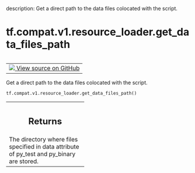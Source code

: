 description: Get a direct path to the data files colocated with the script.

<div itemscope itemtype="http://developers.google.com/ReferenceObject">
<meta itemprop="name" content="tf.compat.v1.resource_loader.get_data_files_path" />
<meta itemprop="path" content="Stable" />
</div>

# tf.compat.v1.resource_loader.get_data_files_path

<!-- Insert buttons and diff -->

<table class="tfo-notebook-buttons tfo-api nocontent" align="left">
<td>
  <a target="_blank" href="https://github.com/tensorflow/tensorflow/blob/r2.3/tensorflow/python/platform/resource_loader.py#L52-L60">
    <img src="https://www.tensorflow.org/images/GitHub-Mark-32px.png" />
    View source on GitHub
  </a>
</td>
</table>



Get a direct path to the data files colocated with the script.

<pre class="devsite-click-to-copy prettyprint lang-py tfo-signature-link">
<code>tf.compat.v1.resource_loader.get_data_files_path()
</code></pre>



<!-- Placeholder for "Used in" -->


<!-- Tabular view -->
 <table class="responsive fixed orange">
<colgroup><col width="214px"><col></colgroup>
<tr><th colspan="2"><h2 class="add-link">Returns</h2></th></tr>
<tr class="alt">
<td colspan="2">
The directory where files specified in data attribute of py_test
and py_binary are stored.
</td>
</tr>

</table>

